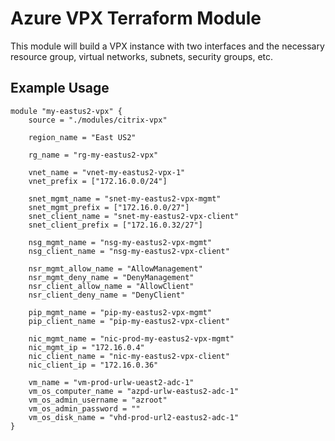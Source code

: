 # Azure VPX Terraform Module
This module will build a VPX instance with two interfaces and the necessary resource group, virtual networks, subnets, security groups, etc.

## Example Usage

    module "my-eastus2-vpx" {
        source = "./modules/citrix-vpx"
        
        region_name = "East US2"
    
        rg_name = "rg-my-eastus2-vpx"
        
        vnet_name = "vnet-my-eastus2-vpx-1"
        vnet_prefix = ["172.16.0.0/24"]
    
        snet_mgmt_name = "snet-my-eastus2-vpx-mgmt"
        snet_mgmt_prefix = ["172.16.0.0/27"]
        snet_client_name = "snet-my-eastus2-vpx-client"
        snet_client_prefix = ["172.16.0.32/27"]
    
        nsg_mgmt_name = "nsg-my-eastus2-vpx-mgmt"    
        nsg_client_name = "nsg-my-eastus2-vpx-client"    
    
        nsr_mgmt_allow_name = "AllowManagement"
        nsr_mgmt_deny_name = "DenyManagement"
        nsr_client_allow_name = "AllowClient"
        nsr_client_deny_name = "DenyClient"
    
        pip_mgmt_name = "pip-my-eastus2-vpx-mgmt"
        pip_client_name = "pip-my-eastus2-vpx-client"
    
        nic_mgmt_name = "nic-prod-my-eastus2-vpx-mgmt"
        nic_mgmt_ip = "172.16.0.4"
        nic_client_name = "nic-my-eastus2-vpx-client"
        nic_client_ip = "172.16.0.36"
    
        vm_name = "vm-prod-urlw-ueast2-adc-1"
        vm_os_computer_name = "azpd-urlw-eastus2-adc-1"
        vm_os_admin_username = "azroot"
        vm_os_admin_password = ""
        vm_os_disk_name = "vhd-prod-url2-eastus2-adc-1"
    }

